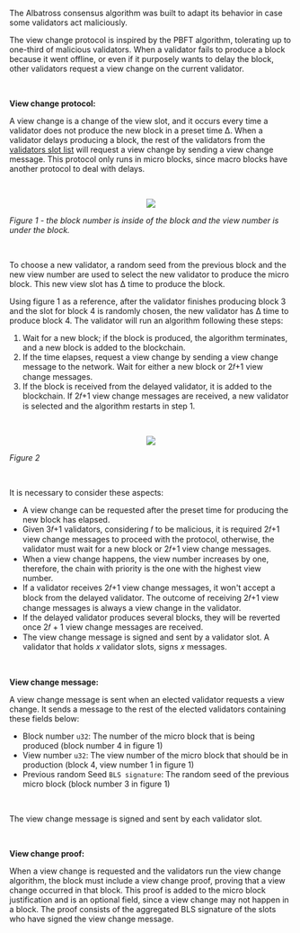 The Albatross consensus algorithm was built to adapt its behavior in case some validators act maliciously.

The view change protocol is inspired by the PBFT algorithm, tolerating up to one-third of malicious validators. When a validator fails to produce a block because it went offline, or even if it purposely wants to delay the block, other validators request a view change on the current validator.

<br/>

**View change protocol:**

A view change is a change of the view slot, and it occurs every time a validator does not produce the new block in a preset time Δ. When a validator delays producing a block, the rest of the validators from the [validators slot list](https://github.com/nimiq/albatross-doc/blob/main/Slots.md) will request a view change by sending a view change message. This protocol only runs in micro blocks, since macro blocks have another protocol to deal with delays.

<br/>

<p align="center">
  <img src="https://i.postimg.cc/Qt24SFJW/view-change-drawio.png"/>
</p>

*Figure 1 - the block number is inside of the block and the view number is under the block.*

<br/>

To choose a new validator, a random seed from the previous block and the new view number are used to select the new validator to produce the micro block. This new view slot has Δ time to produce the block.

Using figure 1 as a reference, after the validator finishes producing block 3 and the slot for block 4 is randomly chosen, the new validator has Δ time to produce block 4. The validator will run an algorithm following these steps:

1. Wait for a new block; if the block is produced, the algorithm terminates, and a new block is added to the blockchain.
2. If the time elapses, request a view change by sending a view change message to the network. Wait for either a new block or 2𝑓+1 view change messages.
3. If the block is received from the delayed validator, it is added to the blockchain. If 2𝑓+1 view change messages are received, a new validator is selected and the algorithm restarts in step 1.

<br/>

<p align="center">
  <img src="https://i.postimg.cc/Ss21W6Ch/flowchart-on-view-change-drawio.png"/>
</p>

*Figure 2*

<br/>

It is necessary to consider these aspects:

- A view change can be requested after the preset time for producing the new block has elapsed.
- Given 3𝑓+1 validators, considering 𝑓 to be malicious, it is required 2𝑓+1 view change messages to proceed with the protocol, otherwise, the validator must wait for a new block or 2𝑓+1 view change messages.
- When a view change happens, the view number increases by one, therefore, the chain with priority is the one with the highest view number.
- If a validator receives 2𝑓+1 view change messages, it won't accept a block from the delayed validator. The outcome of receiving 2𝑓+1 view change messages is always a view change in the validator.
- If the delayed validator produces several blocks, they will be reverted once 2𝑓 + 1 view change messages are received.
- The view change message is signed and sent by a validator slot. A validator that holds 𝑥 validator slots, signs 𝑥 messages.

<br/>

**View change message:**

A view change message is sent when an elected validator requests a view change. It sends a message to the rest of the elected validators containing these fields below:

- Block number `u32`: The number of the micro block that is being produced (block number 4 in figure 1)
- View number `u32`: The view number of the micro block that should be in production (block 4, view number 1 in figure 1)
- Previous random Seed `BLS signature`: The random seed of the previous micro block (block number 3 in figure 1)

<br/>

The view change message is signed and sent by each validator slot.

<br/>

**View change proof:**

When a view change is requested and the validators run the view change algorithm, the block must include a view change proof, proving that a view change occurred in that block. This proof is added to the micro block justification and is an optional field, since a view change may not happen in a block. The proof consists of the aggregated BLS signature of the slots who have signed the view change message.
